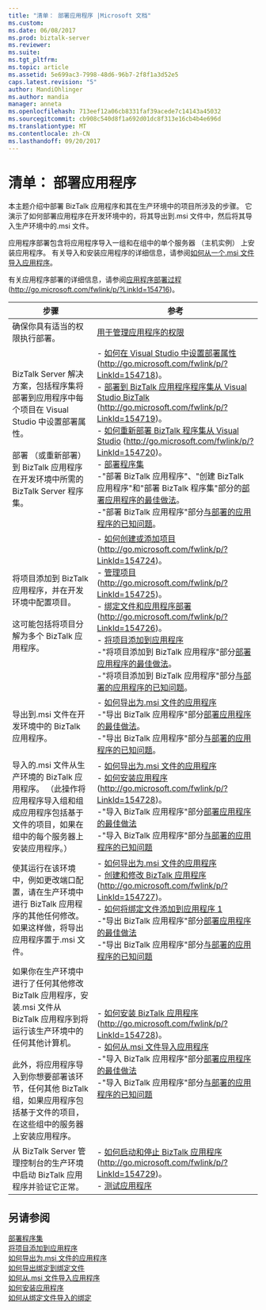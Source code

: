 ```yaml
---
title: "清单： 部署应用程序 |Microsoft 文档"
ms.custom: 
ms.date: 06/08/2017
ms.prod: biztalk-server
ms.reviewer: 
ms.suite: 
ms.tgt_pltfrm: 
ms.topic: article
ms.assetid: 5e699ac3-7998-48d6-96b7-2f8f1a3d52e5
caps.latest.revision: "5"
author: MandiOhlinger
ms.author: mandia
manager: anneta
ms.openlocfilehash: 713eef12a06cb8331faf39acede7c14143a45032
ms.sourcegitcommit: cb908c540d8f1a692d01dc8f313e16cb4b4e696d
ms.translationtype: MT
ms.contentlocale: zh-CN
ms.lasthandoff: 09/20/2017
---
```

# <a name="checklist-deploying-an-application"></a>清单： 部署应用程序
本主题介绍中部署 BizTalk 应用程序和其在生产环境中的项目所涉及的步骤。 它演示了如何部署应用程序在开发环境中的，将其导出到.msi 文件中，然后将其导入生产环境中的.msi 文件。  
  
 应用程序部署包含将应用程序导入一组和在组中的单个服务器 （主机实例） 上安装应用程序。 有关导入和安装应用程序的详细信息，请参阅[如何从一个.msi 文件导入应用程序](../technical-guides/how-to-import-an-application-from-an-msi-file.md)。  
  
 有关应用程序部署的详细信息，请参阅[应用程序部署过程](http://go.microsoft.com/fwlink/p/?LinkId=154716)(http://go.microsoft.com/fwlink/p/?LinkId=154716)。  
  
|步骤|参考|  
|-----------|---------------|  
|确保你具有适当的权限执行部署。|[用于管理应用程序的权限](../technical-guides/permissions-for-managing-an-application.md)|  
|BizTalk Server 解决方案，包括程序集将部署到应用程序中每个项目在 Visual Studio 中设置部署属性。<br /><br /> 部署 （或重新部署） 到 BizTalk 应用程序在开发环境中所需的 BizTalk Server 程序集。|-   [如何在 Visual Studio 中设置部署属性](http://go.microsoft.com/fwlink/p/?LinkId=154718)(http://go.microsoft.com/fwlink/p/?LinkId=154718)。<br />-   [部署到 BizTalk 应用程序程序集从 Visual Studio BizTalk](http://go.microsoft.com/fwlink/p/?LinkId=154719) (http://go.microsoft.com/fwlink/p/?LinkId=154719)。<br />-   [如何重新部署 BizTalk 程序集从 Visual Studio](http://go.microsoft.com/fwlink/p/?LinkId=154720) (http://go.microsoft.com/fwlink/p/?LinkId=154720)。<br />-   [部署程序集](../technical-guides/deploying-an-assembly.md)<br />-"部署 BizTalk 应用程序"、"创建 BizTalk 应用程序"和"部署 BizTalk 程序集"部分的[部署应用程序的最佳做法](http://msdn.microsoft.com/library/gg634504.aspx)。<br />-"部署 BizTalk 应用程序"部分[与部署的应用程序的已知问题](../technical-guides/known-issues-with-deploying-an-application.md)。|  
|将项目添加到 BizTalk 应用程序，并在开发环境中配置项目。<br /><br /> 这可能包括将项目分解为多个 BizTalk 应用程序。|-   [如何创建或添加项目](http://go.microsoft.com/fwlink/p/?LinkId=154724)(http://go.microsoft.com/fwlink/p/?LinkId=154724)。<br />-   [管理项目](http://go.microsoft.com/fwlink/p/?LinkId=154725)(http://go.microsoft.com/fwlink/p/?LinkId=154725)。<br />-   [绑定文件和应用程序部署](http://go.microsoft.com/fwlink/p/?LinkId=154726)(http://go.microsoft.com/fwlink/p/?LinkId=154726)。<br />-   [将项目添加到应用程序](../technical-guides/adding-artifacts-to-an-application.md)<br />-"将项目添加到 BizTalk 应用程序"部分[部署应用程序的最佳做法](http://msdn.microsoft.com/library/gg634504.aspx)。<br />-"将项目添加到 BizTalk 应用程序"部分[与部署的应用程序的已知问题](../technical-guides/known-issues-with-deploying-an-application.md)。|  
|导出到.msi 文件在开发环境中的 BizTalk 应用程序。|-   [如何导出为.msi 文件的应用程序](../technical-guides/how-to-export-an-application-to-an-msi-file.md)<br />-"导出 BizTalk 应用程序"部分[部署应用程序的最佳做法](http://msdn.microsoft.com/library/gg634504.aspx)。<br />-"导出 BizTalk 应用程序"部分[与部署的应用程序的已知问题](../technical-guides/known-issues-with-deploying-an-application.md)。|  
|导入的.msi 文件从生产环境的 BizTalk 应用程序。 （此操作将应用程序导入组和组成应用程序包括基于文件的项目，如果在组中的每个服务器上安装应用程序。）|-   [如何导出为.msi 文件的应用程序](../technical-guides/how-to-export-an-application-to-an-msi-file.md)<br />-   [如何安装应用程序](http://go.microsoft.com/fwlink/p/?LinkId=154728)(http://go.microsoft.com/fwlink/p/?LinkId=154728)。<br />-"导入 BizTalk 应用程序"部分[部署应用程序的最佳做法](http://msdn.microsoft.com/library/gg634504.aspx)<br />-"导入 BizTalk 应用程序"部分[与部署的应用程序的已知问题](../technical-guides/known-issues-with-deploying-an-application.md)|  
|使其运行在该环境中，例如更改端口配置，请在生产环境中进行 BizTalk 应用程序的其他任何修改。 如果这样做，将导出应用程序置于.msi 文件。|-   [如何导出为.msi 文件的应用程序](../technical-guides/how-to-export-an-application-to-an-msi-file.md)<br />-   [创建和修改 BizTalk 应用程序](http://go.microsoft.com/fwlink/p/?LinkId=154727)(http://go.microsoft.com/fwlink/p/?LinkId=154727)。<br />-   [如何将绑定文件添加到应用程序 1](../technical-guides/how-to-add-a-binding-file-to-an-application1.md)<br />-"导出 BizTalk 应用程序"部分[部署应用程序的最佳做法](http://msdn.microsoft.com/library/gg634504.aspx)<br />-"导出 BizTalk 应用程序"部分[与部署的应用程序的已知问题](../technical-guides/known-issues-with-deploying-an-application.md)|  
|如果你在生产环境中进行了任何其他修改 BizTalk 应用程序，安装.msi 文件从 BizTalk 应用程序到将运行该生产环境中的任何其他计算机。<br /><br /> 此外，将应用程序导入到你想要部署该环节，任何其他 BizTalk 组，如果应用程序包括基于文件的项目，在这些组中的服务器上安装应用程序。|-   [如何安装 BizTalk 应用程序](http://go.microsoft.com/fwlink/p/?LinkId=154728)(http://go.microsoft.com/fwlink/p/?LinkId=154728)。<br />-   [如何从.msi 文件导入应用程序](../technical-guides/how-to-import-an-application-from-an-msi-file.md)<br />-"导入 BizTalk 应用程序"部分[部署应用程序的最佳做法](http://msdn.microsoft.com/library/gg634504.aspx)<br />-"导入 BizTalk 应用程序"部分[与部署的应用程序的已知问题](../technical-guides/known-issues-with-deploying-an-application.md)|  
|从 BizTalk Server 管理控制台的生产环境中启动 BizTalk 应用程序并验证它正常。|-   [如何启动和停止 BizTalk 应用程序](http://go.microsoft.com/fwlink/p/?LinkId=154729)(http://go.microsoft.com/fwlink/p/?LinkId=154729)。<br />-   [测试应用程序](../technical-guides/testing-an-application.md)|  
  
## <a name="see-also"></a>另请参阅  
 [部署程序集](../technical-guides/deploying-an-assembly.md)   
 [将项目添加到应用程序](../technical-guides/adding-artifacts-to-an-application.md)   
 [如何导出为.msi 文件的应用程序](../technical-guides/how-to-export-an-application-to-an-msi-file.md)   
 [如何导出绑定到绑定文件](../technical-guides/how-to-export-bindings-to-a-binding-file.md)   
 [如何从.msi 文件导入应用程序](../technical-guides/how-to-import-an-application-from-an-msi-file.md)   
 [如何安装应用程序](../technical-guides/how-to-install-an-application.md)   
 [如何从绑定文件导入的绑定](../technical-guides/how-to-import-bindings-from-a-binding-file.md)